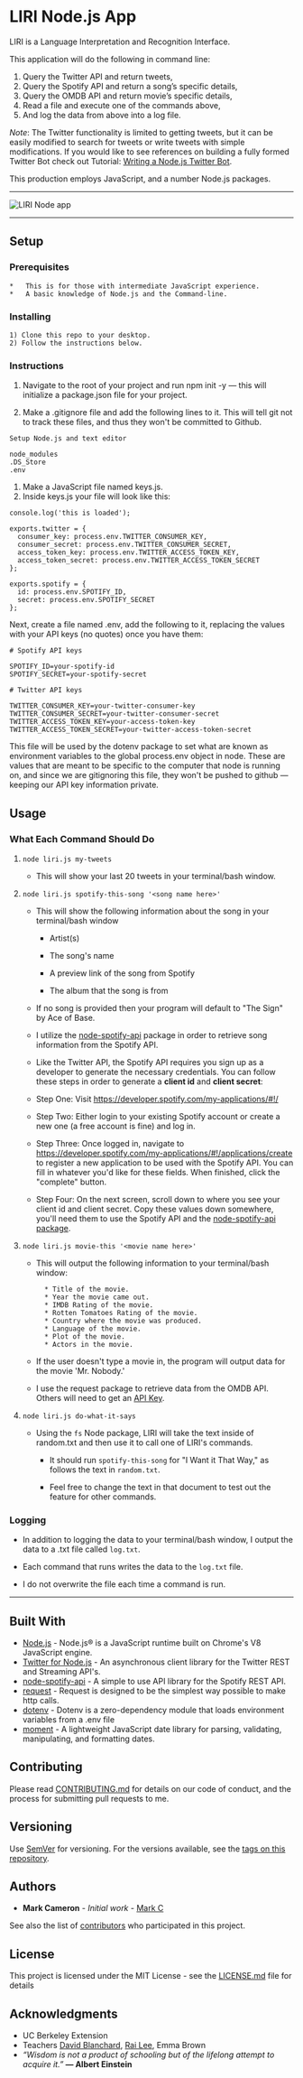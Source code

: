 # LIRI Node.js App
LIRI is a Language Interpretation and Recognition Interface.

This application will do the following in command line:
1.	Query the Twitter API and return tweets,
2.	Query the Spotify API and return a song’s specific details,
3.	Query the OMDB API and return movie’s specific details,
4.	Read a file and execute one of the commands above,
5.	And log the data from above into a log file.

*Note*: The Twitter functionality is limited to getting tweets, but it can be easily modified to search for tweets or write tweets with simple modifications. If you would like to see references on building a fully formed Twitter Bot check out Tutorial: [Writing a Node.js Twitter Bot](https://community.risingstack.com/node-js-twitter-bot-tutorial/). 

This production employs JavaScript, and a number Node.js packages.

---

![LIRI Node app](https://github.com/markcam1/liri-node-app/blob/master/media/liri_node.png)

---

## Setup
### Prerequisites
```
*	This is for those with intermediate JavaScript experience.
*	A basic knowledge of Node.js and the Command-line. 
```
### Installing
```
1) Clone this repo to your desktop.
2) Follow the instructions below.
```

### Instructions

1. Navigate to the root of your project and run npm init -y — this will initialize a package.json file for your project. 

2. Make a .gitignore file and add the following lines to it. This will tell git not to track these files, and thus they won't be committed to Github.

```
Setup Node.js and text editor
```

```
node_modules
.DS_Store
.env
```

1. Make a JavaScript file named keys.js.
2. Inside keys.js your file will look like this:

```
console.log('this is loaded');

exports.twitter = {
  consumer_key: process.env.TWITTER_CONSUMER_KEY,
  consumer_secret: process.env.TWITTER_CONSUMER_SECRET,
  access_token_key: process.env.TWITTER_ACCESS_TOKEN_KEY,
  access_token_secret: process.env.TWITTER_ACCESS_TOKEN_SECRET
};

exports.spotify = {
  id: process.env.SPOTIFY_ID,
  secret: process.env.SPOTIFY_SECRET
};
```
Next, create a file named .env, add the following to it, replacing the values with your API keys (no quotes) once you have them:

```
# Spotify API keys

SPOTIFY_ID=your-spotify-id
SPOTIFY_SECRET=your-spotify-secret

# Twitter API keys

TWITTER_CONSUMER_KEY=your-twitter-consumer-key
TWITTER_CONSUMER_SECRET=your-twitter-consumer-secret
TWITTER_ACCESS_TOKEN_KEY=your-access-token-key
TWITTER_ACCESS_TOKEN_SECRET=your-twitter-access-token-secret
```

This file will be used by the dotenv package to set what are known as environment variables to the global process.env object in node. These are values that are meant to be specific to the computer that node is running on, and since we are gitignoring this file, they won't be pushed to github — keeping our API key information private.

## Usage
### What Each Command Should Do
1. `node liri.js my-tweets`

   * This will show your last 20 tweets in your terminal/bash window.

2. `node liri.js spotify-this-song '<song name here>'`

   * This will show the following information about the song in your terminal/bash window
     
     * Artist(s)
     
     * The song's name
     
     * A preview link of the song from Spotify
     
     * The album that the song is from

   * If no song is provided then your program will default to "The Sign" by Ace of Base.
   
   * I utilize the [node-spotify-api](https://www.npmjs.com/package/node-spotify-api) package in order to retrieve song information from the Spotify API.
   
   * Like the Twitter API, the Spotify API requires you sign up as a developer to generate the necessary credentials. You can follow these steps in order to generate a **client id** and **client secret**:

   * Step One: Visit <https://developer.spotify.com/my-applications/#!/>
   
   * Step Two: Either login to your existing Spotify account or create a new one (a free account is fine) and log in.

   * Step Three: Once logged in, navigate to <https://developer.spotify.com/my-applications/#!/applications/create> to register a new application to be used with the Spotify API. You can fill in whatever you'd like for these fields. When finished, click the "complete" button.

   * Step Four: On the next screen, scroll down to where you see your client id and client secret. Copy these values down somewhere, you'll need them to use the Spotify API and the [node-spotify-api package](https://www.npmjs.com/package/node-spotify-api).

3. `node liri.js movie-this '<movie name here>'`

   * This will output the following information to your terminal/bash window:

     ```
       * Title of the movie.
       * Year the movie came out.
       * IMDB Rating of the movie.
       * Rotten Tomatoes Rating of the movie.
       * Country where the movie was produced.
       * Language of the movie.
       * Plot of the movie.
       * Actors in the movie.
     ```

   * If the user doesn't type a movie in, the program will output data for the movie 'Mr. Nobody.'
     
   * I use the request package to retrieve data from the OMDB API. Others will need to get an [API Key](http://www.omdbapi.com/apikey.aspx).

4. `node liri.js do-what-it-says`
   
   * Using the `fs` Node package, LIRI will take the text inside of random.txt and then use it to call one of LIRI's commands.
     
     * It should run `spotify-this-song` for "I Want it That Way," as follows the text in `random.txt`.
     
     * Feel free to change the text in that document to test out the feature for other commands.

### Logging

* In addition to logging the data to your terminal/bash window, I output the data to a .txt file called `log.txt`.

* Each command that runs writes the data to the `log.txt` file. 

* I do not overwrite the file each time a command is run.
---

## Built With
* [Node.js](https://nodejs.org/en/) - Node.js® is a JavaScript runtime built on Chrome's V8 JavaScript engine.
* [Twitter for Node.js](https://www.npmjs.com/package/twitter) - An asynchronous client library for the Twitter REST and Streaming API's.
* [node-spotify-api](https://www.npmjs.com/package/node-spotify-api) - A simple to use API library for the Spotify REST API.
* [request](https://www.npmjs.com/package/request) - Request is designed to be the simplest way possible to make http calls. 
* [dotenv](https://www.npmjs.com/package/dotenv) - Dotenv is a zero-dependency module that loads environment variables from a .env file
* [moment](https://www.npmjs.com/package/moment) - A lightweight JavaScript date library for parsing, validating, manipulating, and formatting dates.

## Contributing
Please read [CONTRIBUTING.md](CONTRIBUTING.md) for details on our code of conduct, and the process for submitting pull requests to me.

## Versioning
Use [SemVer](http://semver.org/) for versioning. For the versions available, see the [tags on this repository](https://github.com/markcam1/liri-node-app/tags). 

## Authors
* **Mark Cameron** - *Initial work* - [Mark C](https://markcam1.github.io/)

See also the list of [contributors](https://github.com/markcam1/liri-node-app/graphs/contributors) who participated in this project.

## License
This project is licensed under the MIT License - see the [LICENSE.md](LICENSE.md) file for details

## Acknowledgments
* UC Berkeley Extension
* Teachers [David Blanchard](https://www.linkedin.com/in/dblanchard13/), [Rai Lee](https://www.linkedin.com/in/rai-lee-38061696/), Emma Brown
* _“Wisdom is not a product of schooling but of the lifelong attempt to acquire it.”_ **― Albert Einstein** 